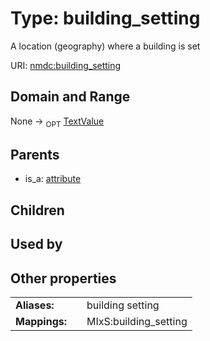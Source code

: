 
# Type: building_setting


A location (geography) where a building is set

URI: [nmdc:building_setting](https://microbiomedata/meta/building_setting)


## Domain and Range

None ->  <sub>OPT</sub> [TextValue](TextValue.md)

## Parents

 *  is_a: [attribute](attribute.md)

## Children


## Used by


## Other properties

|  |  |  |
| --- | --- | --- |
| **Aliases:** | | building setting |
| **Mappings:** | | MIxS:building_setting |

